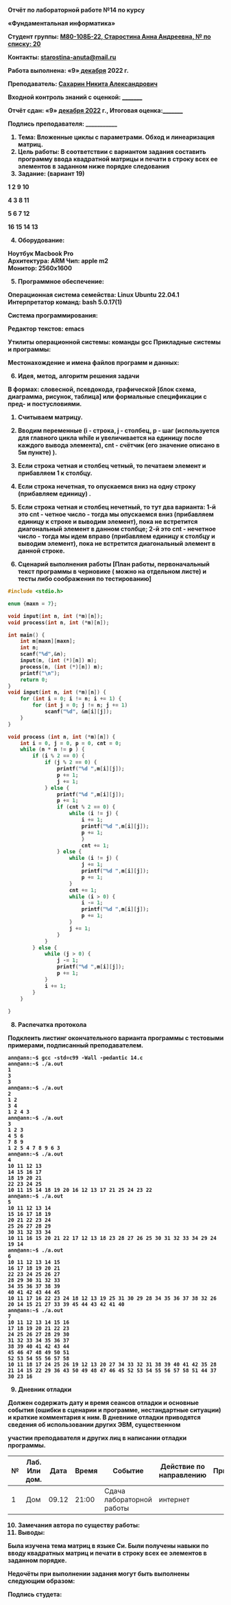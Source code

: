 ﻿**Отчёт по лабораторной работе №14 по курсу** 

**«Фундаментальная информатика»** 

<b>Студент группы: <b><ins>М80-108Б-22, Старостина Анна Андреевна, № по списку: 20 </ins>

<b>Контакты: </b><ins><starostina-anuta@mail.ru></ins>

<b>Работа выполнена:</b> «9»<ins> декабря</ins> </ins>2022 г. 

<b>Преподаватель:</b> <ins> Сахарин Никита Александрович </ins>

<b>Входной контроль знаний с оценкой: </b> <ins>\_\_\_\_\_\_\_ </ins>

<b>Отчёт сдан: </b> «9» <ins> декабря 2022</ins> г., <b>Итоговая оценка:</b><ins>\_\_\_\_\_\_\_ </ins>

<b>Подпись преподавателя:   \_\_\_\_\_\_\_\_\_\_\_   </b>

1. **Тема:** Вложенные циклы с параметрами. Обход и линеаризация матриц. 
1. **Цель работы:** В соответствии с вариантом задания составить программу ввода квадратной  матрицы  и  печати  в  строку  всех  ее  элементов  в  заданном  ниже порядке следования 
1. **Задание:** (вариант 19)  

1   2   9   10 

4   3   8   11 

5   6   7   12 

16 15 14 13 

4. **Оборудование:**  

**Ноутбук Macbook Pro  
Архитектура: ARM 
Чип:** apple m2  
**Монитор:** 2560х1600 

5. **Программное обеспечение:**  

Операционная система семейства: Linux Ubuntu 22.04.1 
Интерпретатор команд: bash 5.0.17(1) 

Система программирования:  

Редактор текстов: emacs 

Утилиты операционной системы: команды gcc Прикладные системы и программы: 

Местонахождение и имена файлов программ и данных: 


6. **Идея, метод, алгоритм решения задачи** 

В  формах:  словесной,  псевдокода,  графической  [блок  схема,  диаграмма,  рисунок, таблица] или формальные спецификации с пред- и постусловиями. 

1. Считываем матрицу. 
2. Вводим переменные (i - строка, j - столбец, p - шаг (используется для главного цикла while и увеличивается на единицу после каждого вывода элемента), cnt - счётчик (его значение описано в 5м пункте) ). 
3. Если  строка  четная  и  столбец  четный,  то  печатаем  элемент  и  прибавляем  1  к столбцу. 
4. Если строка нечетная, то опускаемся вниз на одну строку (прибавляем единицу) . 
5. Если строка четная и столбец нечетный, то тут два варианта: 1-й это cnt - четное число  -  тогда  мы  опускаемся  вниз  (прибавляем  единицу  к  строке  и  выводим элемент), пока не встретится диагональный элемент в данном столбце; 2-й это cnt - нечетное число - тогда мы идем вправо (прибавляем единицу к столбцу и выводим элемент), пока не встретится диагональный элемент в данной строке. 

7. **Сценарий выполнения работы**
[План работы, первоначальный текст программы в черновике ( можно на отдельном листе) и тесты либо соображения по тестированию] 
``` :src/14.c
#include <stdio.h>

enum {maxn = 7};

void input(int n, int (*m)[n]);
void process(int n, int (*m)[n]);

int main() {
    int m[maxn][maxn];
    int n;
    scanf("%d",&n);
    input(n, (int (*)[n]) m);
    process(n, (int (*)[n]) m);
    printf("\n");
    return 0;
}
void input(int n, int (*m)[n]) {    
    for (int i = 0; i != n; i += 1) {
        for (int j = 0; j != n; j += 1) 
            scanf("%d", &m[i][j]); 
    }
}

void process (int n, int (*m)[n]) {
    int i = 0, j = 0, p = 0, cnt = 0;
    while (n * n != p ) {
        if (i % 2 == 0) {
            if (j % 2 == 0) {
                printf("%d ",m[i][j]);
                p += 1;
                j += 1; 
            } else {
                printf("%d ",m[i][j]);
                p += 1;
                if (cnt % 2 == 0) {
                    while (i != j) {
                        i += 1;
                        printf("%d ",m[i][j]); 
                        p += 1; 
                        }
                        cnt += 1; 
                } else {    
                    while (i != j) {
                        j += 1;
                        printf("%d ",m[i][j]);
                        p += 1; 
                    }
                    cnt += 1; 
                    while (i > 0) {
                        i -= 1;
                        printf("%d ",m[i][j]);
                        p += 1; 
                    }
                    j += 1; 
                }       
            }
        } else {
            while (j > 0) {
                j -= 1;
                printf("%d ",m[i][j]);
                p += 1; 
            }
            i += 1;
        }
    }    
    
}
```

8. **Распечатка протокола**  

Подклеить  листинг  окончательного  варианта  программы  с  тестовыми  примерами, подписанный преподавателем. 

```
ann@ann:~$ gcc -std=c99 -Wall -pedantic 14.c
ann@ann:~$ ./a.out
1
3
3 
ann@ann:~$ ./a.out
2
1 2
3 4
1 2 4 3 
ann@ann:~$ ./a.out
3
1 2 3
4 5 6
7 8 9
1 2 5 4 7 8 9 6 3 
ann@ann:~$ ./a.out
4
10 11 12 13   
14 15 16 17
18 19 20 21
22 23 24 25
10 11 15 14 18 19 20 16 12 13 17 21 25 24 23 22 
ann@ann:~$ ./a.out
5
10 11 12 13 14
15 16 17 18 19
20 21 22 23 24
25 26 27 28 29
30 31 32 33 34
10 11 16 15 20 21 22 17 12 13 18 23 28 27 26 25 30 31 32 33 34 29 24 19 14 
ann@ann:~$ ./a.out
6
10 11 12 13 14 15
16 17 18 19 20 21
22 23 24 25 26 27
28 29 30 31 32 33
34 35 36 37 38 39
40 41 42 43 44 45
10 11 17 16 22 23 24 18 12 13 19 25 31 30 29 28 34 35 36 37 38 32 26 20 14 15 21 27 33 39 45 44 43 42 41 40 
ann@ann:~$ ./a.out
7
10 11 12 13 14 15 16
17 18 19 20 21 22 23
24 25 26 27 28 29 30
31 32 33 34 35 36 37
38 39 40 41 42 43 44
45 46 47 48 49 50 51
52 53 54 55 56 57 58
10 11 18 17 24 25 26 19 12 13 20 27 34 33 32 31 38 39 40 41 42 35 28 21 14 15 22 29 36 43 50 49 48 47 46 45 52 53 54 55 56 57 58 51 44 37 30 23 16 
```

9. **Дневник отладки** 

Должен  содержать  дату  и  время  сеансов  отладки  и  основные  события  (ошибки  в сценарии и программе, нестандартные ситуации) и краткие комментария к ним. В дневнике отладки приводятся сведения об использовании других ЭВМ, существенном 

участии преподавателя и других лиц в написании отладки программы. 



|**№**|**Лаб. Или дом.**|**Дата**|**Время**|**Событие**|**Действие по направлению**|**Примечание**|
| - | - | - | - | - | - | - |
|1|Дом|09.12|21:00|Сдача лабораторной работы|интернет||


10. **Замечания автора по существу работы:** 
11. **Выводы:** 

Была изучена тема матриц в языке Си. Были получены навыки по вводу квадратных матриц и печати в строку всех ее элементов в заданном порядке.  

Недочёты при выполнении задания могут быть выполнены следующим образом: 

Подпись студета: 
